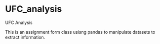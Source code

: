 # UFC_analysis
UFC Analysis

This is an assignment form class usisng pandas to manipulate datasets to extract information.

